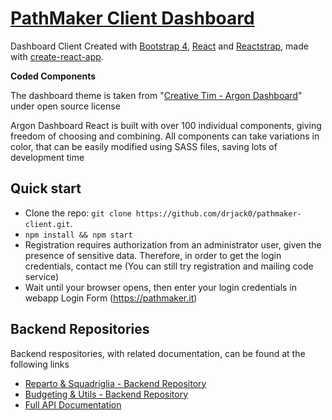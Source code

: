 # [PathMaker Client Dashboard](https://pathmaker.it)

Dashboard Client Created with [Bootstrap 4](https://getbootstrap.com/?ref=creativetim), [React](https://reactjs.org/?ref=creativetim) and [Reactstrap](https://reactstrap.github.io/?ref=creativetim), made with [create-react-app](https://facebook.github.io/create-react-app/?ref=creativetim).

**Coded Components**

The dashboard theme is taken from "[Creative Tim - Argon Dashboard](https://www.creative-tim.com/product/argon-dashboard-react)" under open source license

Argon Dashboard React is built with over 100 individual components, giving freedom of choosing and combining. All components can take variations in color, that can be easily modified using SASS files, saving lots of development time


## Quick start

- Clone the repo: `git clone https://github.com/drjack0/pathmaker-client.git`.
- `npm install && npm start`
- Registration requires authorization from an administrator user, given the presence of sensitive data. Therefore, in order to get the login credentials, contact me (You can still try registration and mailing code service)
- Wait until your browser opens, then enter your login credentials in webapp Login Form (https://pathmaker.it)

## Backend Repositories

Backend respositories, with related documentation, can be found at the following links
- [Reparto & Squadriglia - Backend Repository](https://github.com/drjack0/pathmaker-api-reparto)
- [Budgeting & Utils - Backend Repository](https://github.com/drjack0/pathmaker-api-utils)
- [Full API Documentation](https://api.pathmaker.it)